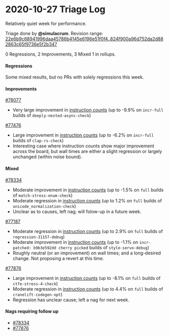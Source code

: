 # 2020-10-27 Triage Log

Relatively quiet week for performance.

Triage done by **@simulacrum**.
Revision range: [22e6b9c68941996daa45786b4145e6196e51f0f4..824f900a96d752da2d882863c65f9736e5f2b347](https://perf.rust-lang.org/?start=22e6b9c68941996daa45786b4145e6196e51f0f4&end=824f900a96d752da2d882863c65f9736e5f2b347&absolute=false&stat=instructions%3Au)

0 Regressions, 2 Improvements, 3 Mixed
1 in rollups.

#### Regressions

Some mixed results, but no PRs with solely regressions this week.

#### Improvements

[#78077](https://github.com/rust-lang/rust/issues/78077)
- Very large improvement in [instruction counts](https://perf.rust-lang.org/compare.html?start=1d2726726f8f3128e98191e4c6cb94bd76d0ddd4&end=1eaadebb3dee31669c7649b32747381d11614fae&stat=instructions:u) (up to -9.9% on `incr-full` builds of `deeply-nested-async-check`)

[#77476](https://github.com/rust-lang/rust/issues/77476)
- Large improvement in [instruction counts](https://perf.rust-lang.org/compare.html?start=3e0dd24a6c0812eedbb02182a75c352f8a7e184a&end=5171cc76c264fd46f32e140c2e460c77ca87d5e5&stat=instructions:u) (up to -6.2% on `incr-full` builds of `clap-rs-check`)
- Interesting case where instruction counts show major improvement across the
  board, but wall times are either a slight regression or largely unchanged
  (within noise bound).

#### Mixed

[#78334](https://github.com/rust-lang/rust/issues/78334)
- Moderate improvement in [instruction counts](https://perf.rust-lang.org/compare.html?start=ffa2e7ae8fbf9badc035740db949b9dae271c29f&end=f58ffc93815f76576eb56df4bdeec2fe8f12b766&stat=instructions:u) (up to -1.5% on `full` builds of `match-stress-enum-check`)
- Moderate regression in [instruction counts](https://perf.rust-lang.org/compare.html?start=ffa2e7ae8fbf9badc035740db949b9dae271c29f&end=f58ffc93815f76576eb56df4bdeec2fe8f12b766&stat=instructions:u) (up to 1.2% on `full` builds of `unicode_normalization-check`)
- Unclear as to causes, left nag; will folow-up in a future week.

[#77187](https://github.com/rust-lang/rust/issues/77187)
- Moderate regression in [instruction counts](https://perf.rust-lang.org/compare.html?start=0da6d42f297642a60f2640ec313b879b376b9ad8&end=fd542592f08ca0d1f7255600115c2eafdf6b5da7&stat=instructions:u) (up to 2.9% on `full` builds of `regression-31157-debug`)
- Moderate improvement in [instruction counts](https://perf.rust-lang.org/compare.html?start=0da6d42f297642a60f2640ec313b879b376b9ad8&end=fd542592f08ca0d1f7255600115c2eafdf6b5da7&stat=instructions:u) (up to -1.1% on `incr-patched: b9b3e592dd cherry picked` builds of `style-servo-debug`)
- Roughly neutral (or an improvement) on wall times; and a long-desired change.
  Not proposing a revert at this time.

[#77876](https://github.com/rust-lang/rust/issues/77876)
- Large improvement in [instruction counts](https://perf.rust-lang.org/compare.html?start=fd542592f08ca0d1f7255600115c2eafdf6b5da7&end=a4d30a7b490065f0aa56f58e508a11546445aea9&stat=instructions:u) (up to -8.1% on `full` builds of `ctfe-stress-4-check`)
- Moderate regression in [instruction counts](https://perf.rust-lang.org/compare.html?start=fd542592f08ca0d1f7255600115c2eafdf6b5da7&end=a4d30a7b490065f0aa56f58e508a11546445aea9&stat=instructions:u) (up to 4.4% on `full` builds of `cranelift-codegen-opt`)
- Regression has unclear cause; left a nag for next week.

#### Nags requiring follow up

* [#78334](https://github.com/rust-lang/rust/pull/78334)
* [#77876](https://github.com/rust-lang/rust/pull/77876#issuecomment-717326989)
